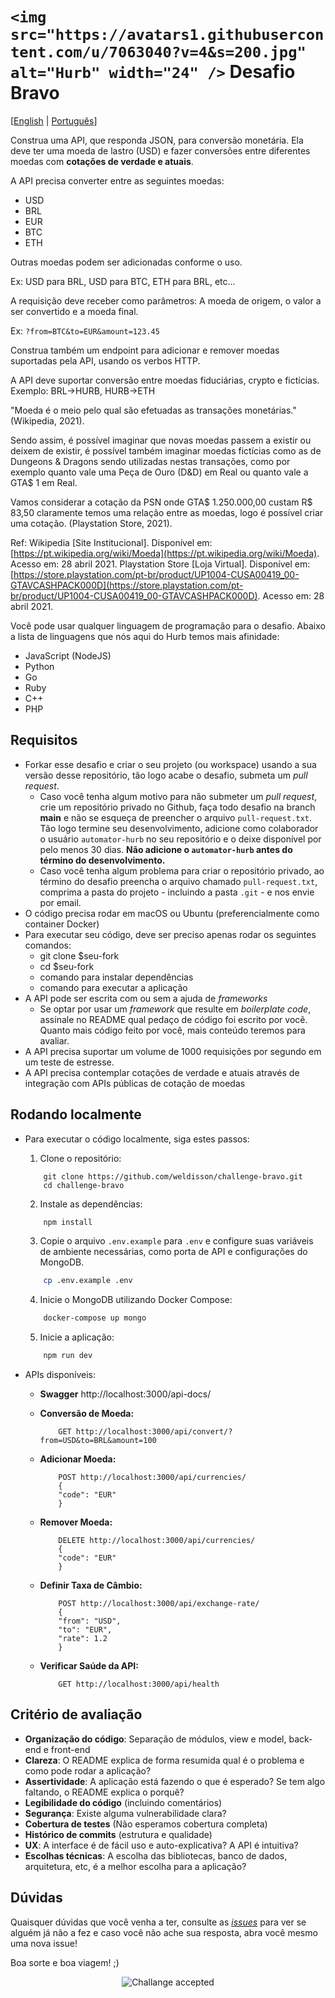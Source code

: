 # `<img src="https://avatars1.githubusercontent.com/u/7063040?v=4&s=200.jpg" alt="Hurb" width="24" />` Desafio Bravo

[[English](README.md) | [Português](README.pt.md)]

Construa uma API, que responda JSON, para conversão monetária. Ela deve ter uma moeda de lastro (USD) e fazer conversões entre diferentes moedas com **cotações de verdade e atuais**.

A API precisa converter entre as seguintes moedas:

- USD
- BRL
- EUR
- BTC
- ETH

Outras moedas podem ser adicionadas conforme o uso.

Ex: USD para BRL, USD para BTC, ETH para BRL, etc...

A requisição deve receber como parâmetros: A moeda de origem, o valor a ser convertido e a moeda final.

Ex: `?from=BTC&to=EUR&amount=123.45`

Construa também um endpoint para adicionar e remover moedas suportadas pela API, usando os verbos HTTP.

A API deve suportar conversão entre moedas fiduciárias, crypto e fictícias. Exemplo: BRL->HURB, HURB->ETH

"Moeda é o meio pelo qual são efetuadas as transações monetárias." (Wikipedia, 2021).

Sendo assim, é possível imaginar que novas moedas passem a existir ou deixem de existir, é possível também imaginar moedas fictícias como as de Dungeons & Dragons sendo utilizadas nestas transações, como por exemplo quanto vale uma Peça de Ouro (D&D) em Real ou quanto vale a GTA$ 1 em Real.

Vamos considerar a cotação da PSN onde GTA$ 1.250.000,00 custam R$ 83,50 claramente temos uma relação entre as moedas, logo é possível criar uma cotação. (Playstation Store, 2021).

Ref:
Wikipedia [Site Institucional]. Disponível em: [https://pt.wikipedia.org/wiki/Moeda](https://pt.wikipedia.org/wiki/Moeda). Acesso em: 28 abril 2021.
Playstation Store [Loja Virtual]. Disponível em: [https://store.playstation.com/pt-br/product/UP1004-CUSA00419_00-GTAVCASHPACK000D](https://store.playstation.com/pt-br/product/UP1004-CUSA00419_00-GTAVCASHPACK000D). Acesso em: 28 abril 2021.

Você pode usar qualquer linguagem de programação para o desafio. Abaixo a lista de linguagens que nós aqui do Hurb temos mais afinidade:

- JavaScript (NodeJS)
- Python
- Go
- Ruby
- C++
- PHP

## Requisitos

- Forkar esse desafio e criar o seu projeto (ou workspace) usando a sua versão desse repositório, tão logo acabe o desafio, submeta um _pull request_.
  - Caso você tenha algum motivo para não submeter um _pull request_, crie um repositório privado no Github, faça todo desafio na branch **main** e não se esqueça de preencher o arquivo `pull-request.txt`. Tão logo termine seu desenvolvimento, adicione como colaborador o usuário `automator-hurb` no seu repositório e o deixe disponível por pelo menos 30 dias. **Não adicione o `automator-hurb` antes do término do desenvolvimento.**
  - Caso você tenha algum problema para criar o repositório privado, ao término do desafio preencha o arquivo chamado `pull-request.txt`, comprima a pasta do projeto - incluindo a pasta `.git` - e nos envie por email.
- O código precisa rodar em macOS ou Ubuntu (preferencialmente como container Docker)
- Para executar seu código, deve ser preciso apenas rodar os seguintes comandos:
  - git clone \$seu-fork
  - cd \$seu-fork
  - comando para instalar dependências
  - comando para executar a aplicação
- A API pode ser escrita com ou sem a ajuda de _frameworks_
  - Se optar por usar um _framework_ que resulte em _boilerplate code_, assinale no README qual pedaço de código foi escrito por você. Quanto mais código feito por você, mais conteúdo teremos para avaliar.
- A API precisa suportar um volume de 1000 requisições por segundo em um teste de estresse.
- A API precisa contemplar cotações de verdade e atuais através de integração com APIs públicas de cotação de moedas

## Rodando localmente

- Para executar o código localmente, siga estes passos:

  1. Clone o repositório:

  ```
      git clone https://github.com/weldisson/challenge-bravo.git
      cd challenge-bravo
  ```

  2. Instale as dependências:

  ```bash
      npm install
  ```

  3. Copie o arquivo `.env.example` para `.env` e configure suas variáveis de ambiente necessárias, como porta de API e configurações do MongoDB.

  ```bash
      cp .env.example .env
  ```

  4. Inicie o MongoDB utilizando Docker Compose:

  ```bash
      docker-compose up mongo
  ```

  5. Inicie a aplicação:

  ```bash
      npm run dev
  ```
- APIs disponíveis:

  - **Swagger**
    http://localhost:3000/api-docs/
  - **Conversão de Moeda:**

    ```
        GET http://localhost:3000/api/convert/?from=USD&to=BRL&amount=100
    ```
  - **Adicionar Moeda:**

    ```
        POST http://localhost:3000/api/currencies/
        {
        "code": "EUR"
        }
    ```
  - **Remover Moeda:**

    ```
        DELETE http://localhost:3000/api/currencies/
        {
        "code": "EUR"
        }
    ```
  - **Definir Taxa de Câmbio:**

    ```
        POST http://localhost:3000/api/exchange-rate/
        {
        "from": "USD",
        "to": "EUR",
        "rate": 1.2
        }
    ```
  - **Verificar Saúde da API:**

    ```
        GET http://localhost:3000/api/health
    ```

## Critério de avaliação

- **Organização do código**: Separação de módulos, view e model, back-end e front-end
- **Clareza**: O README explica de forma resumida qual é o problema e como pode rodar a aplicação?
- **Assertividade**: A aplicação está fazendo o que é esperado? Se tem algo faltando, o README explica o porquê?
- **Legibilidade do código** (incluindo comentários)
- **Segurança**: Existe alguma vulnerabilidade clara?
- **Cobertura de testes** (Não esperamos cobertura completa)
- **Histórico de commits** (estrutura e qualidade)
- **UX**: A interface é de fácil uso e auto-explicativa? A API é intuitiva?
- **Escolhas técnicas**: A escolha das bibliotecas, banco de dados, arquitetura, etc, é a melhor escolha para a aplicação?

## Dúvidas

Quaisquer dúvidas que você venha a ter, consulte as [_issues_](https://github.com/HurbCom/challenge-bravo/issues) para ver se alguém já não a fez e caso você não ache sua resposta, abra você mesmo uma nova issue!

Boa sorte e boa viagem! ;)

<p align="center">
  <img src="ca.jpg" alt="Challange accepted" />
</p>
